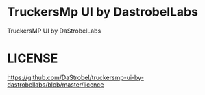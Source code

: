 # TruckersMp UI by DastrobelLabs
TruckersMP UI by DaStrobelLabs



# LICENSE
https://github.com/DaStrobel/truckersmp-ui-by-dastrobellabs/blob/master/licence
